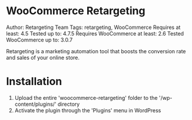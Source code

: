 # WooCommerce Retargeting #
Author: Retargeting Team
Tags: retargeting, WooCommerce
Requires at least: 4.5
Tested up to: 4.7.5
Requires WooCommerce at least: 2.6
Tested WooCommerce up to: 3.0.7

Retargeting is a marketing automation tool that boosts the conversion rate and sales of your online store.

# Installation #

1. Upload the entire 'woocommerce-retargeting' folder to the '/wp-content/plugins/' directory
2. Activate the plugin through the 'Plugins' menu in WordPress
